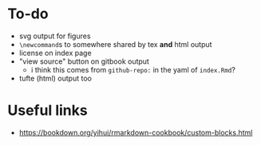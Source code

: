 # To-do

- svg output for figures
- `\newcommand`s to somewhere shared by tex **and** html output
- license on index page
- "view source" button on gitbook output
  + i think this comes from `github-repo:` in the yaml of `index.Rmd`?
- tufte (html) output too


# Useful links

- https://bookdown.org/yihui/rmarkdown-cookbook/custom-blocks.html
